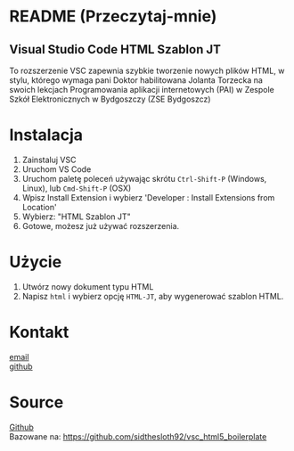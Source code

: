 # README (Przeczytaj-mnie)
## Visual Studio Code HTML Szablon JT
 
To rozszerzenie VSC zapewnia szybkie tworzenie nowych plików HTML, w stylu, którego wymaga pani Doktor habilitowana Jolanta Torzecka na swoich lekcjach Programowania aplikacji internetowych (PAI) w Zespole Szkół Elektronicznych w Bydgoszczy (ZSE Bydgoszcz)

# Instalacja

1. Zainstaluj VSC
2. Uruchom VS Code
3. Uruchom paletę poleceń używając skrótu `Ctrl-Shift-P` (Windows, Linux), lub `Cmd-Shift-P` (OSX)
4. Wpisz Install Extension i wybierz 'Developer : Install Extensions from Location'
5. Wybierz: "HTML Szablon JT"
6. Gotowe, możesz już używać rozszerzenia.

# Użycie
1. Utwórz nowy dokument typu HTML
2. Napisz `html` i wybierz opcję `HTML-JT`, aby wygenerować szablon HTML.
 
# Kontakt
[email](mailto:thejalt@proton.me)<br />
[github](https://github.com/janeczkek)

# Source
[Github](https://github.com/janeczkek/HTML5-JT-Boilerplate)<br />
Bazowane na: https://github.com/sidthesloth92/vsc_html5_boilerplate
